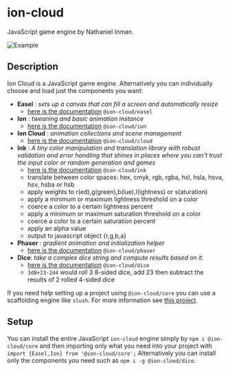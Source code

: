 # ion-cloud
JavaScript game engine by Nathaniel Inman.

![Example](https://media.giphy.com/media/1mhjCBjncfr37OiNd1/giphy.gif)

## Description
Ion Cloud is a JavaScript game engine. Alternatively you can individually choose and load just the components you want:
  - **Easel** : *sets up a canvas that can fill a screen and automatically resize*
    - [here is the documentation](https://github.com/ion-cloud/easel) `@ion-cloud/easel`
  - **Ion** : *tweaning and basic animation instance*
    - [here is the documentation](https://github.com/ion-cloud/ion) `@ion-cloud/ion`
  - **Ion Cloud** : *animation collections and scene management*
    - [here is the documentation](https://github.com/ion-cloud/cloud) `@ion-cloud/cloud`
  - **Ink** : *A tiny color manipulation and translation library with robust validation and error handling that shines in places where you can't trust the input color or random generation and games*
    - [here is the documentation](https://github.com/ion-cloud/ink) `@ion-cloud/ink`
    - translate between color spaces: hex, cmyk, rgb, rgba, hsl, hsla, hsva, hsv, hsba or hsb
    - apply weights to r(ed),g(green),b(lue),l(ightness) or s(aturation)
    - apply a minimum or maximum lightness threshold on a color
    - coerce a color to a certain lightness percent
    - apply a minimum or maximum saturation threshold on a color
    - coerce a color to a certain saturation percent
    - apply an alpha value
    - output to javascript object {r,g,b,a}
  - **Phaser** : *gradient animation and initialization helper*
    - [here is the documentation](https://github.com/ion-cloud/phaser) `@ion-cloud/phaser`
  - **Dice**: *take a complex dice string and compute results based on it.*
    - [here is the documentation](https://github.com/ion-cloud/dice) `@ion-cloud/dice`
    - `3d8+23-2d4` would roll 3 8-sided dice, add 23 then subtract the results of 2 rolled 4-sided dice

If you need help setting up a project using `@ion-cloud/core` you can use a scaffolding engine like `slush`. For more information see [this project](https://www.npmjs.com/package/slush-jugs).

## Setup
You can install the entire JavaScript `ion-cloud` engine simply by `npm i @ion-cloud/core` and then importing only what you need into your project with `import {Easel,Ion} from '@ion-cloud/core';` Alternatively you can install only the components you need such as `npm i -g @ion-cloud/dice`.
